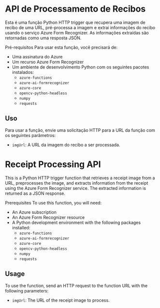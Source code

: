 # API de Processamento de Recibos 

Esta é uma função Python HTTP trigger que recupera uma imagem de recibo de uma URL, pré-processa a imagem e extrai informações do recibo usando o serviço Azure Form Recognizer. As informações extraídas são retornadas como uma resposta JSON.

Pré-requisitos Para usar esta função, você precisará de:

* Uma assinatura do Azure
* Um recurso Azure Form Recognizer
* Um ambiente de desenvolvimento Python com os seguintes pacotes instalados:
  * ``azure-functions``
  * ``azure-ai-formrecognizer``
  * ``azure-core``
  * ``opencv-python-headless``
  * ``numpy``
  * ``requests``

## Uso
Para usar a função, envie uma solicitação HTTP para a URL da função com os seguintes parâmetros:

* ``imgUrl``: A URL da imagem do recibo a ser processada.



# Receipt Processing API
This is a Python HTTP trigger function that retrieves a receipt image from a URL, preprocesses the image, and extracts information from the receipt using the Azure Form Recognizer service. The extracted information is returned as a JSON response.

Prerequisites
To use this function, you will need:

* An Azure subscription
* An Azure Form Recognizer resource
* A Python development environment with the following packages installed:
  * ``azure-functions``
  * ``azure-ai-formrecognizer``
  * ``azure-core``
  * ``opencv-python-headless``
  * ``numpy``
  * ``requests``

## Usage
To use the function, send an HTTP request to the function URL with the following parameters:

* ``imgUrl``: The URL of the receipt image to process.

